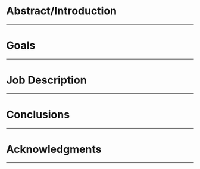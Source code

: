# Abstract/Introduction
---
# Goals
---
# Job Description
---
# Conclusions
---
# Acknowledgments
---
